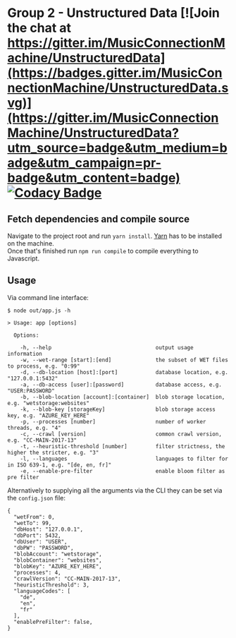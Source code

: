 # Group 2 - Unstructured Data [![Join the chat at https://gitter.im/MusicConnectionMachine/UnstructuredData](https://badges.gitter.im/MusicConnectionMachine/UnstructuredData.svg)](https://gitter.im/MusicConnectionMachine/UnstructuredData?utm_source=badge&utm_medium=badge&utm_campaign=pr-badge&utm_content=badge) [![Codacy Badge](https://api.codacy.com/project/badge/Grade/488966f28a0c448cac974baa104b74cc)](https://www.codacy.com/app/kordianbruck/UnstructuredData?utm_source=github.com&amp;utm_medium=referral&amp;utm_content=MusicConnectionMachine/UnstructuredData&amp;utm_campaign=Badge_Grade)

## Fetch dependencies and compile source
Navigate to the project root and run `yarn install`. [Yarn](https://yarnpkg.com/lang/en/) has to be installed on the machine.  
Once that's finished run `npm run compile` to compile everything to Javascript.

## Usage
Via command line interface:
```
$ node out/app.js -h

> Usage: app [options]

  Options:

    -h, --help                                 output usage information
    -w, --wet-range [start]:[end]              the subset of WET files to process, e.g. "0:99"
    -d, --db-location [host]:[port]            database location, e.g. "127.0.0.1:5432"
    -a, --db-access [user]:[password]          database access, e.g. "USER:PASSWORD"
    -b, --blob-location [account]:[container]  blob storage location, e.g. "wetstorage:websites"
    -k, --blob-key [storageKey]                blob storage access key, e.g. "AZURE_KEY_HERE"
    -p, --processes [number]                   number of worker threads, e.g. "4"
    -c, --crawl [version]                      common crawl version, e.g. "CC-MAIN-2017-13"
    -t, --heuristic-threshold [number]         filter strictness, the higher the stricter, e.g. "3"
    -l, --languages                            languages to filter for in ISO 639-1, e.g. "[de, en, fr]"
    -e, --enable-pre-filter                    enable bloom filter as pre filter

```

Alternatively to supplying all the arguments via the CLI they can be set via the `config.json` file:
```
{
  "wetFrom": 0,
  "wetTo": 99,
  "dbHost": "127.0.0.1",
  "dbPort": 5432,
  "dbUser": "USER",
  "dbPW": "PASSWORD",
  "blobAccount": "wetstorage",
  "blobContainer": "websites",
  "blobKey": "AZURE_KEY_HERE",
  "processes": 4,
  "crawlVersion": "CC-MAIN-2017-13",
  "heuristicThreshold": 3,
  "languageCodes": [
    "de",
    "en",
    "fr"
  ],
  "enablePreFilter": false,
}
```
